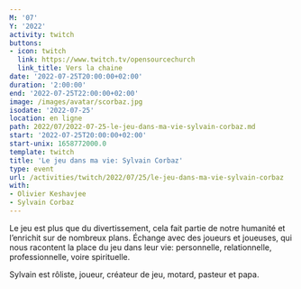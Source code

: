 ```yaml
---
M: '07'
Y: '2022'
activity: twitch
buttons:
- icon: twitch
  link: https://www.twitch.tv/opensourcechurch
  link_title: Vers la chaine
date: '2022-07-25T20:00:00+02:00'
duration: '2:00:00'
end: '2022-07-25T22:00:00+02:00'
image: /images/avatar/scorbaz.jpg
isodate: '2022-07-25'
location: en ligne
path: 2022/07/2022-07-25-le-jeu-dans-ma-vie-sylvain-corbaz.md
start: '2022-07-25T20:00:00+02:00'
start-unix: 1658772000.0
template: twitch
title: 'Le jeu dans ma vie: Sylvain Corbaz'
type: event
url: /activities/twitch/2022/07/25/le-jeu-dans-ma-vie-sylvain-corbaz
with:
- Olivier Keshavjee
- Sylvain Corbaz
---
```

Le jeu est plus que du divertissement, cela fait partie de notre humanité et l’enrichit sur de nombreux plans. Échange avec des joueurs et joueuses, qui nous racontent la place du jeu dans leur vie: personnelle, relationnelle, professionnelle, voire spirituelle.

Sylvain est rôliste, joueur, créateur de jeu, motard, pasteur et papa.